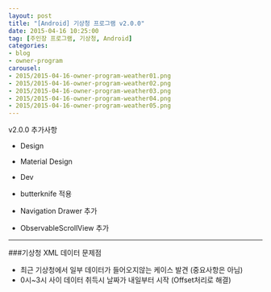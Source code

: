 ```yaml
---
layout: post
title: "[Android] 기상청 프로그램 v2.0.0"
date: 2015-04-16 10:25:00
tag: [주인장 프로그램, 기상청, Android]
categories:
- blog
- owner-program
carousel:
- 2015/2015-04-16-owner-program-weather01.png
- 2015/2015-04-16-owner-program-weather02.png
- 2015/2015-04-16-owner-program-weather03.png
- 2015/2015-04-16-owner-program-weather04.png
- 2015/2015-04-16-owner-program-weather05.png
---
```


v2.0.0 추가사항

- Design
 - Material Design

- Dev
 - butterknife 적용
 - Navigation Drawer 추가
 - ObservableScrollView 추가

 <!--more-->

 - - -

###기상청 XML 데이터 문제점
 - 최근 기상청에서 일부 데이터가 들어오지않는 케이스 발견 (중요사항은 아님)
 - 0시~3시 사이 데이터 취득시 날짜가 내일부터 시작 (Offset처리로 해결)
